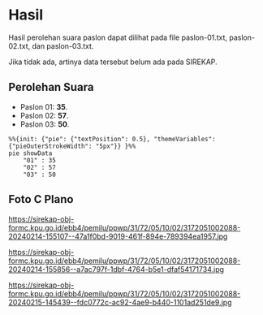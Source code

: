 # Hasil

Hasil perolehan suara paslon dapat dilihat pada file paslon-01.txt, paslon-02.txt, dan paslon-03.txt.

Jika tidak ada, artinya data tersebut belum ada pada SIREKAP.

## Perolehan Suara

 * Paslon 01: **35**.
 * Paslon 02: **57**.
 * Paslon 03: **50**.

```mermaid
%%{init: {"pie": {"textPosition": 0.5}, "themeVariables": {"pieOuterStrokeWidth": "5px"}} }%%
pie showData
    "01" : 35
    "02" : 57
    "03" : 50
```
## Foto C Plano

https://sirekap-obj-formc.kpu.go.id/ebb4/pemilu/ppwp/31/72/05/10/02/3172051002088-20240214-155107--47a1f0bd-9019-461f-894e-789394ea1957.jpg

https://sirekap-obj-formc.kpu.go.id/ebb4/pemilu/ppwp/31/72/05/10/02/3172051002088-20240214-155856--a7ac797f-1dbf-4764-b5e1-dfaf54171734.jpg

https://sirekap-obj-formc.kpu.go.id/ebb4/pemilu/ppwp/31/72/05/10/02/3172051002088-20240215-145439--fdc0772c-ac92-4ae9-b440-1101ad251de9.jpg

